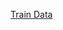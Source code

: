 [Train Data](https://drive.google.com/drive/folders/1F4kjvi8dUgASfFK465ualPpW0lJbeAMl?usp=share_link)
